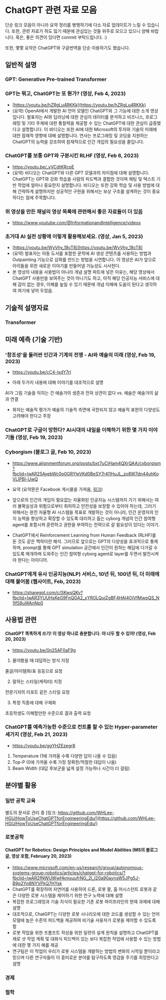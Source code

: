 # ChatGPT 관련 자료 모음

단순 링크 모음이 아니라 요약 정리를 병행하기에 다소 자료 업데이트가 느릴 수 있습니다. 또한, 관련 자료가 하도 많기 때문에 관심있는 것들 위주로 모으고 있으니 양해 바랍니다. 혹은, 좋은 의견이 있다면 commit 부탁드립니다. :)

또한, 몇몇 요약은 ChatGPT와 구글번역을 단순 이용하기도 했습니다.

## 일반적 설명

### GPT: Generative Pre-trained Transformer
### GPT는 뭐고, ChatGPT는 또 뭔가? (영상, Feb 4, 2023)
* [https://youtu.be/hZRgLu4RKKk](https://youtu.be/hZRgLu4RKKk)
* (요약) OpenAI에서 개발한 AI 언어 모델인 ChatGPT와 그 기능에 대한 소개 영상입니다. 발표자는 AI와 딥러닝에 대한 관심이 데이터를 분석하고 비즈니스, 프로그래밍 및 기타 주제에 대한 통찰력을 제공할 수 있는 ChatGPT에 대한 관심이 급증했다고 설명합니다. 이 비디오는 또한 AI에 대한 Microsoft의 투자와 기술의 미래에 대한 잠재적 영향에 대해 설명합니다. 연사는 프로그래밍 및 코딩을 지원하는 ChatGPT의 능력을 강조하여 잠재적으로 인간 개입의 필요성을 줄입니다.

### ChatGPT를 보통 GPT와 구분시킨 RLHF (영상, Feb 6, 2023)
* https://youtu.be/_yVCdtKRcpE 
* (요약) 비디오는 ChatGPT와 다른 GPT 모델과의 차이점에 대해 설명합니다. ChatGPT는 GPT와 강화 학습을 사람의 피드백과 결합한 것이며 채팅 및 텍스트 기반 작업에 얼마나 중요한지 설명합니다. 비디오는 또한 강화 학습 및 사용 방법에 대해 간략하게 설명하지만 성공적인 구현을 위해서는 보상 구조를 설계하는 것이 중요하다는 점에 주목합니다.

### 위 영상을 만든 채널의 영상 목록에 관련해서 좋은 자료들이 더 있음
* https://www.youtube.com/@InformationandIntelligence/videos

### 초거대 AI 실전 상황에 이렇게 활용해보세요. (영상, Jan 5, 2023)

* [https://youtu.be/WyVhy_18cT8](https://youtu.be/WyVhy_18cT8) 
* (요약) 발표자는 아동 도서를 포함한 문학에 AI 생성 콘텐츠를 사용하는 방법과 Outpainting 기능으로 삽화를 만드는 방법을 시연합니다. 이 영상은 AI가 앞으로 아이들을 위한 새로운 이야기를 만들어낼 가능성도 시사한다.
* 본 영상의 내용을 사용법이 아니라 개념 설명 파트에 넣은 이유는, 해당 영상에서 ChatGPT 사용만을 보여주는 것이 아니기도 하고, 아직 해당 인공지능 서비스에 대해 감이 없는 경우, 이해를 높일 수 있기 때문에 개념 이해에 도움이 된다고 생각하여 여기에 넣어 두었음.

## 기술적 설명자료

### Transformer

## 미래 예측 (기술 기반)

### '창조성'을 둘러싼 인간과 기계의 전쟁 - AI와 예술의 미래 (영상, Feb 19, 2023)

* https://youtu.be/cC4-lxdY7rI

* 아래 두가지 내용에 대해 이야기를 대조적으로 설명

AI가 그림 기술을 익히는 건 예술가의 생존과 전혀 상관이 없다 vs. 예술은 예술가의 삶과 연결

* 화자는 예술적 평가가 예술의 기술적 측면에 국한되지 않고 예술적 표현의 다양성도 고려해야 한다고 주장

### ChatGPT로 구글이 망한다? AI시대의 내일을 이해하기 위한 몇 가지 이야기들 (영상, Feb 19, 2023)


### Cyborgism (블로그 글, Feb 10, 2023)

* https://www.alignmentforum.org/posts/bxt7uCiHam4QXrQAA/cyborgism?fbclid=IwAR25AyebWc0p0GRYIeVKd0BeSY7r4l1HuJL_zo8W7dn44uhKoVLIPBl-UwQ

* 요약 (요약문은 Facebook 게시물을 가져옴, [링크](https://www.facebook.com/1biit/posts/pfbid0DYtDLZV2Z28Uwo27NGrtidD78dJKxkp3S5cHeqYr15RXEjDp5YK6SvZm9Gyd5fthl))
* 앞으로의 인간의 개입이 필요없는 자율화된 인공지능 시스템까지 가기 위해서는 여러 불확실성과 위험으로부터 회피하고 안전성을 보장할 수 있어야 하는데, 그러기 위해서는 완전 자율형 AI 시스템을 목표로 개발하는 것이 아니라, 인간 운영자의 인지 능력을 향상하고 확장할 수 있도록 대리하고 돕는 cyborg 개념의 인간 참여형 agent를 포함시켜 훈련하고 권한을 부여하는 전략으로 갈 필요성이 있다는 이야기. 
* ChatGPT에서 Reinforcement Learning from Human Feedback (RLHF)를 둔 것도 같은 맥락이란 해석. 그러므로 앞으로는 GPT의 다양성을 효과적으로 통제하며, prompt를 통해 GPT simulation 공간에서 인간이 원하는 해답에 다가갈 수 있도록 매개하며 도와주는 인간 참여형 cyborg agent로 layer를 두면서 발전시켜야 한다는 아이디어. 



### ChatGPT에게 유사 인공지능(NLP) 서비스, 10년 뒤, 100년 뒤, 더 미래에 대해 물어봄 (웹사이트, Feb, 2023)
* https://sharegpt.com/c/SKwsQKv?fbclid=IwAR3YUUHsKeG9FnQGA2_xYROLQujZgBF4HAl4OjVfMwpQS_N1lfS8uWAnNp0 

## 사용법 관련

#### ChatGPT 똑똑하게 쓰기! 이 영상 하나로 충분합니다. 야 너두 할 수 있어! (영상, Feb 20, 2023)
* https://youtu.be/0n25AF0aF9g 
1. 물어봤을 때 대답하는 방식 지정

줄글/아이템화/표 등등으로 요청

2. 말하는 스타일(캐릭터) 지정

전문기자의 리포트 같은 스타일 요청

3. 특정 직종에 대해 구체화

초등학생도 이해할만한 수준으로 결과 출력 요청

### ChatGPT를 예측가능한 수준으로 컨트롤 할 수 있는 Hyper-parameter 세가지 (영상, Feb 21, 2023)
* https://youtu.be/ggYHZEzegr8 
1. Temperature (1에 가까울 수록 다양한 답이 나올 수 있음)
2. Top-P (0에 가까울 수록 가장 정확한/적절한 대답이 나옴)
3. Beam Width (대답 후보군을 넓게 설정 가능하나 시간이 더 걸림)

## 분야별 활용

### 일반 공학 교육
별도의 문서로 관리 중 [링크: https://github.com/WHLee-HGU/HowToUseChatGPTforEngineeringEdu/](https://github.com/WHLee-HGU/HowToUseChatGPTforEngineeringEdu/)


### 로봇공학
#### ChatGPT for Robotics: Design Principles and Model Abilities (MS의 블로그 글, 영상 포함, February 20, 2023)
* https://www.microsoft.com/en-us/research/group/autonomous-systems-group-robotics/articles/chatgpt-for-robotics/?fbclid=IwAR2fNWUWwHkmxuufrNG_2I_I20a90aynsW5JPg5J-B9p2Yn8NYVPkQ7HYsk
* ChatGPT를 확장하여 자연어를 사용하여 드론, 로봇 팔, 홈 어시스턴트 로봇과 같은 다양한 로봇 시스템을 제어하기 위한 연구 노력에 대해 설명
* 복잡한 프로그래밍과 기술 지식이 필요한 기존 로봇 파이프라인의 현재 과제에 대해 설명
* 대조적으로, ChatGPT는 다양한 로봇 시나리오에 대한 코드를 생성할 수 있는 언어 모델에 높은 수준의 피드백을 제공하여 비기술 사용자가 로봇을 제어할 수 있도록 함
* 로봇 작업을 위한 프롬프트 작성을 위한 일련의 설계 원칙을 설명하고 ChatGPT를 제로 샷 작업 계획 및 대화식 피드백이 있는 보다 복잡한 작업에 사용할 수 있는 방법에 대한 몇 가지 예를 제공
* 연구팀은 이 작업이 우리가 로봇 시스템을 개발하는 방법의 변화의 시작일 뿐이라고 믿으며 다른 연구자들이 이 흥미로운 분야를 탐구하도록 영감을 주기를 희망한다고 설명


### 경제

### 철학

